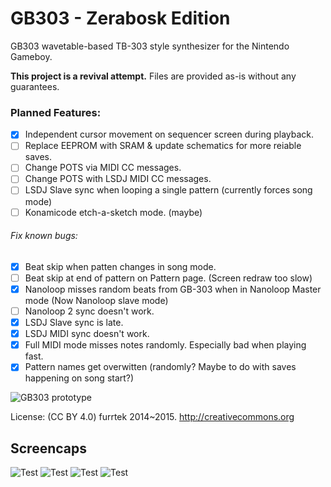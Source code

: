 # GB303 - Zerabosk Edition
GB303 wavetable-based TB-303 style synthesizer for the Nintendo Gameboy.

**This project is a revival attempt.** Files are provided as-is without any guarantees.

### Planned Features:
- [x] Independent cursor movement on sequencer screen during playback. 
- [ ] Replace EEPROM with SRAM & update schematics for more reiable saves.
- [ ] Change POTS via MIDI CC messages.
- [ ] Change POTS with LSDJ MIDI CC messages.
- [ ] LSDJ Slave sync when looping a single pattern (currently forces song mode)
- [ ] Konamicode etch-a-sketch mode. (maybe)
###### Fix known bugs:
- [x] Beat skip when patten changes in song mode.
- [ ] Beat skip at end of pattern on  Pattern page. (Screen redraw too slow)
- [x] Nanoloop misses random beats from GB-303 when in Nanoloop Master mode (Now Nanoloop slave mode)
- [ ] Nanoloop 2 sync doesn't work.
- [x] LSDJ Slave sync is late.
- [x] LSDJ MIDI sync doesn't work.
- [x] Full MIDI mode misses notes randomly. Especially bad when playing fast.
- [x] Pattern names get overwitten (randomly? Maybe to do with saves happening on song start?)

![GB303 prototype](img/prot.jpg)

License: (CC BY 4.0) furrtek 2014~2015. http://creativecommons.org

## Screencaps

![Test](img/keyboard.png)
![Test](img/2dpad.png)
![Test](img/assign.png)
![Test](img/tracker.png)
